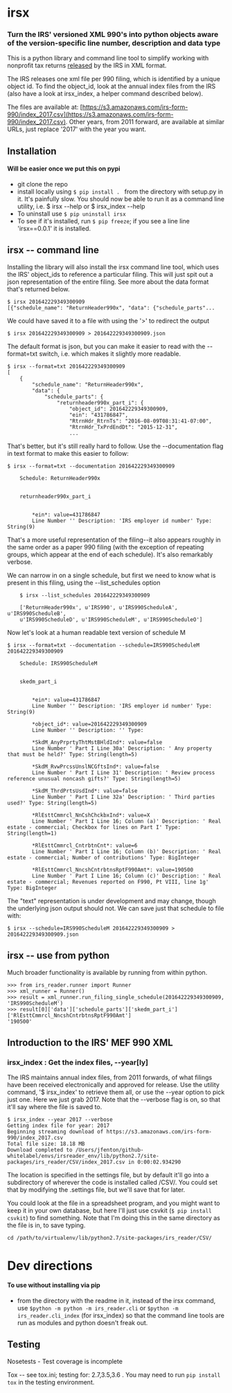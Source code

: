 # irsx
### Turn the IRS' versioned XML 990's into python objects aware of the version-specific line number, description and data type 

This is a python library and command line tool to simplify working with nonprofit tax returns [released](https://aws.amazon.com/public-datasets/irs-990/) by the IRS in XML format. 

The IRS releases one xml file per 990 filing, which is identified by a unique object id. To find the object_id, look at the annual index files from the IRS (also have a look at irsx_index, a helper command described below).

The files are available at: [https://s3.amazonaws.com/irs-form-990/index_2017.csv](https://s3.amazonaws.com/irs-form-990/index_2017.csv). Other years, from 2011 forward, are available at similar URLs, just replace '2017' with the year you want. 





## Installation

#### Will be easier once we put this on pypi
 
- git clone the repo 
- install locally using `$ pip install . ` from the directory with setup.py in it. It's painfully slow. You should now be able to run it as a command line utility, i.e. $ irsx --help or $ irsx_index --help
- To uninstall use `$ pip uninstall irsx`
- To see if it's installed, run `$ pip freeze`; if you see a line line 'irsx==0.0.1' it is installed. 


## irsx -- command line
Installing the library will also install the irsx command line tool, which uses the IRS' object_ids to reference a particular filing. This will just spit out a json representation of the entire filing. See more about the data format that's returned below.

	$ irsx 201642229349300909
	[{"schedule_name": "ReturnHeader990x", "data": {"schedule_parts"...

We could have saved it to a file with using the '>' to redirect the output

	$ irsx 201642229349300909 > 201642229349300909.json
		
The default format is json, but you can make it easier to read with the --format=txt switch, i.e. which makes it slightly more readable.

	$ irsx --format=txt 201642229349300909
	[
	    {
	        "schedule_name": "ReturnHeader990x",
	        "data": {
	            "schedule_parts": {
	                "returnheader990x_part_i": {
	                    "object_id": 201642229349300909,
	                    "ein": "431786847",
	                    "RtrnHdr_RtrnTs": "2016-08-09T08:31:41-07:00",
	                    "RtrnHdr_TxPrdEndDt": "2015-12-31",
	                    ...
	                    
That's better, but it's still really hard to follow. Use the --documentation flag in text format to make this easier to follow: 

	$ irsx --format=txt --documentation 201642229349300909

		Schedule: ReturnHeader990x
		
		
		returnheader990x_part_i
		
		
			*ein*: value=431786847 
			Line Number '' Description: 'IRS employer id number' Type: String(9)

		
That's a more useful representation of the filing--it also appears roughly in the same order as a paper 990 filing (with the exception of repeating groups, which appear at the end of each schedule). It's also remarkably verbose.

We can narrow in on a single schedule, but first we need to know what is present in this filing, using the --list_schedules option
		 
	
		$ irsx --list_schedules 201642229349300909
	
		['ReturnHeader990x', u'IRS990', u'IRS990ScheduleA', u'IRS990ScheduleB', 
		u'IRS990ScheduleD', u'IRS990ScheduleM', u'IRS990ScheduleO']
	
Now let's look at a human readable text version of schedule M

	$ irsx --format=txt --documentation --schedule=IRS990ScheduleM 201642229349300909

		Schedule: IRS990ScheduleM
		
		
		skedm_part_i
		
		
			*ein*: value=431786847 
			Line Number '' Description: 'IRS employer id number' Type: String(9)
		
			*object_id*: value=201642229349300909 
			Line Number '' Description: '' Type: 
		
			*SkdM_AnyPrprtyThtMstBHldInd*: value=false 
			Line Number ' Part I Line 30a' Description: ' Any property that must be held?' Type: String(length=5)
		
			*SkdM_RvwPrcssUnslNCGftsInd*: value=false 
			Line Number ' Part I Line 31' Description: ' Review process reference unusual noncash gifts?' Type: String(length=5)
		
			*SkdM_ThrdPrtsUsdInd*: value=false 
			Line Number ' Part I Line 32a' Description: ' Third parties used?' Type: String(length=5)
		
			*RlEsttCmmrcl_NnCshChckbxInd*: value=X 
			Line Number ' Part I Line 16; Column (a)' Description: ' Real estate - commercial; Checkbox for lines on Part I' Type: String(length=1)
		
			*RlEsttCmmrcl_CntrbtnCnt*: value=6 
			Line Number ' Part I Line 16; Column (b)' Description: ' Real estate - commercial; Number of contributions' Type: BigInteger
		
			*RlEsttCmmrcl_NncshCntrbtnsRptF990Amt*: value=190500 
			Line Number ' Part I Line 16; Column (c)' Description: ' Real estate - commercial; Revenues reported on F990, Pt VIII, line 1g' Type: BigInteger


The "text" representation is under development and may change, though the underlying json output should not. We can save just that schedule to file with:

	$ irsx --schedule=IRS990ScheduleM 201642229349300909 > 201642229349300909.json



## irsx -- use from python

Much broader functionality is available by running from within python.


	>>> from irs_reader.runner import Runner
	>>> xml_runner = Runner()
	>>> result = xml_runner.run_filing_single_schedule(201642229349300909, 'IRS990ScheduleM')
	>>> result[0]['data']['schedule_parts']['skedm_part_i']['RlEsttCmmrcl_NncshCntrbtnsRptF990Amt']
	'190500' 



## Introduction to the IRS' MEF 990 XML

### irsx_index : Get the index files, --year[ly]

The IRS maintains annual index files, from 2011 forwards, of what filings have been received electronically and approved for release. Use the utility command, '$ irsx_index' to retrieve them all, or use the --year option to pick just one. Here we just grab 2017. Note that the --verbose flag is on, so that it'll say where the file is saved to. 

	$ irsx_index --year 2017 --verbose
	Getting index file for year: 2017
	Beginning streaming download of https://s3.amazonaws.com/irs-form-990/index_2017.csv
	Total file size: 18.18 MB
	Download completed to /Users/jfenton/github-whitelabel/envs/irsreader_env/lib/python2.7/site-packages/irs_reader/CSV/index_2017.csv in 0:00:02.934290

The location is specified in the settings file, but by default it'll go into a subdirectory of wherever the code is installed called /CSV/. You could set that by modifying the .settings file, but we'll save that for later.

 You could look at the file in a spreadsheet program, and you might want to keep it in your own database, but here I'll just use csvkit (`$ pip install csvkit`) to find something. Note that I'm doing this in the same directory as the file is in, to save typing. 
 
	cd /path/to/virtualenv/lib/python2.7/site-packages/irs_reader/CSV/
	


# Dev directions

#### To use without installing via pip

- from the directory with the readme in it, instead of the irsx command, use `$python -m python -m irs_reader.cli` or `$python -m irs_reader.cli_index` (for irsx_index) so that the command line tools are run as modules and python doesn't freak out. 


## Testing

Nosetests - Test coverage is incomplete

Tox -- see tox.ini; testing for: 2.7,3.5,3.6 . You may need to run `pip install tox` in the testing environment. 

